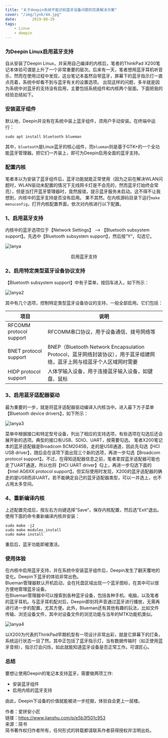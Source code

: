 ```yaml
---
title: "关于deepin系统不能识别蓝牙设备问题的完美解决方案"
cover: "/img/lynk/44.jpg"
date:       2019-08-29
tags:
	- Linux
	- deepin
---
```



### 为Deepin Linux启用蓝牙支持

自从安装了Deepin Linux，并采用自己编译的内核后，笔者的ThinkPad X200笔记本体验可谓是上升了一个非常重要的层次。后来有一天，笔者想用蓝牙耳机听音乐，然而在使用过程中发现，这台笔记本虽然自带蓝牙，屏幕下的蓝牙指示灯一直点亮着，系统中却看不到与蓝牙有关的设置选项。
出现这样的问题，多半就是因为系统中对蓝牙的支持没有启用，主要包括系统组件和内核两个层面。下面把我的经验总结如下。

### 安装蓝牙组件
默认地，Deepin并没有在系统中装上蓝牙组件，须用户手动安装。在终端中运行：
```
sudo apt install bluetooth blueman
```
其中，`bluetooth`是Linux蓝牙的核心组件，而`blueman`则是基于GTK+的一个全功能蓝牙管理器。把它们一齐装上，即可为Deepin启用全面的蓝牙支持。

### 配置内核
笔者本以为安装了蓝牙组件后，蓝牙功能就能正常使用（因为之前在解决WLAN问题时，WLAN驱动未配置的情况下无线网卡灯是不会亮的，然而蓝牙灯始终会常亮），但是当打开蓝牙管理器时，竟然报错，提示蓝牙服务未启动。这不得不让我想到，内核中的蓝牙支持是否没有启用。
果不其然。在内核源码目录下运行`make menuconfig`，打开内核配置界面，依次对内核进行以下配置。

### 1、启用蓝牙支持
内核中的蓝牙选项位于【Network Settings】 --> 【Bluetooth subsystem support】。先选中【Bluetooth subsystem support】，然后按”Y“，勾选它。

![lanya](bluetooth.jpg)
<center>启用蓝牙支持</center>

### 2、启用特定类型蓝牙设备协议支持
【Bluetooth subsystem support】中有子菜单，按回车进入，如下所示：


![lanya2](bluetooth2.jpg)

其中有几个选项，控制特定类型蓝牙设备协议的支持，一般全部启用。它们包括：



|项目|说明|
|---|---|
|RFCOMM protocol support|RFCOMM串口协议，用于设备通信、拨号网络等|
|BNET protocol support|BNEP（Bluetooth Network Encapsulation Protocol，蓝牙网络封装协议），用于蓝牙组建网络，蓝牙上网与组蓝牙个人区域网时需要|
|HIDP protocol support|人体学输入设备，用于连接蓝牙输入设备，如键盘、鼠标|

### 3、启用蓝牙适配器驱动
最为重要的一步，就是将蓝牙适配器驱动编译入内核当中。进入最下方子菜单【Bluetooth device drivers】，如下所示：


![lanya3](bluetooth3.jpg)

菜单中根据接口和特定型号设备，列出了相应的支持选项，有些选项在勾选后还会展开新的选项。典型的接口有USB、SDIO、UART，按需要勾选。
笔者X200笔记本的蓝牙适配器是Broadcom BCM2045B，走的是USB通道，因此先勾选【HCI USB driver】，随后会在该项下面出现三个新的选项，再进一步勾选【Broadcom protocol support】。不过，在得知适配器信息之前，笔者拿捏蓝牙适配器可能也走了UART通道，所以也将【HCI UART driver】勾上，再进一步勾选下面的【Intel AG6XX protocol support】。但实际使用时发现，X200的蓝牙适配器的确走的是USB而非UART。若不能确定自己的蓝牙适配器类型，可以一并选上，也不占用太多空间。

### 4、重新编译内核
上述配置完成后，按左右方向键选择”Save“，保存内核配置，然后选”Exit“退出。使用下面的命令重新编译内核并安装：

```
sudo make -j2
sudo make modules_install
sudo make install
```
重启后，蓝牙功能即被激活。  
### 使用体验
在内核中启用蓝牙支持，并在系统中安装蓝牙组件后，Deepin发生了翻天覆地的变化。Deepin下蓝牙的体验非常出色。  
Blueman管理器默认开机启动，会在托盘区域出现一个蓝牙图标，在其中可以很方便地管理蓝牙设备。  
在Blueman管理器中可以搜索到各种蓝牙设备，包括各种手机、电脑，以及笔者的蓝牙耳机。与蓝牙耳机配对后，Deepin即刻将声音通过蓝牙进行播放，无需再进行进一步的配置，尤其方便。此外，Blueman还有其他有趣的玩法，比如文件传输、浏览设备文件，其中对设备文件的浏览功能与当年的MTK功能机类似。

![lanya4](bluetooth4.jpg)

以X200为代表的ThinkPad早期机型有一项设计非常出彩，就是它屏幕下的灯条，系统运行状态一目了然。其中正包括了蓝牙指示灯，当有数据传输时（如正使用蓝牙音频），指示灯会闪烁，如此就能知道蓝牙设备是否正常工作。可谓匠心。

### 总结

要想让使用Deepin的笔记本支持蓝牙，需要做两项工作:  

- 安装蓝牙组件  
- 启用内核的蓝牙支持  

由此，Deepin下设备的价值就能被进一步挖掘，体验自会更上一层楼。  

作者：爱拼安小匠  
链接：https://www.jianshu.com/p/e5b3f501c953  
来源：简书  
简书著作权归作者所有，任何形式的转载都请联系作者获得授权并注明出处。  


